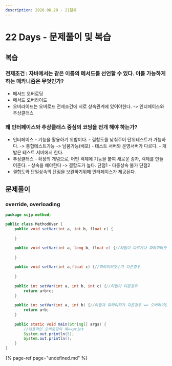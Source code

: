 ```yaml
---
description: 2020.08.28 - 21일차
---
```


# 22 Days - 문제풀이 및 복습

## 복습

### 전제조건 : 자바에서는 같은 이름의 메서드를 선언할 수 있다. 이를 가능하게 하는 매카니즘은 무엇인가? 

* 메서드 오버로딩
* 메서드 오버라이드
* 오버라이드는 오버로드 전제조건에 서로 상속관계에 있어야한다. -&gt; 인터페이스와 추상클래스

### 왜 인터페이스와 추상클래스 중심의 코딩을 전개 해야 하는가? 

* 인터페이스 - 기능을 활용하기 위함이다. - 결합도를 낮춰주어 단위테스트가 가능하다. -&gt; 통합테스트가능 -&gt; 남품가능\(배포\) - 테스트 서버와 운영서버가 다르다. - 개발은 테스트 서버에서 한다.
*  추상클래스 - 확장의 개념으로, 어떤 객체에 기능을 붙여 새로운 종자, 객체를 만들어준다. - 상속을 해야한다 -&gt; 결합도가 높다. 단점1 - 다중상속 불가 단점2
* 결합도와 단일상속의 단점을 보완하기위해 인터페이스가 제공된다.

  

## 문제풀이

### override, overloading

```java
package scjp.method;

public class MethodOver {
	public void setVar(int a, int b, float c) {
		
	}

	public void setVar(int a, long b, float c) {//타입이 다르거나 파라미터갯수가 달라야만한다.
		
	}
	
	public void setVar(int a,float c) {//파라미터갯수가 다른경우
		
	}
	
	public int setVar(int a, int b, int c) {//타입이 다른경우
		return a+b+c;
	}
	
	public int setVar(int a, int b) {//타입과 파라미터가 다른경우 == 오버라이딩
		return a+b;
	}
	
	public static void main(String[] args) {
		//대표적인 오버로딩의 예==print
		System.out.println(5);
		System.out.println();
	}
}
```

{% page-ref page="undefined.md" %}



